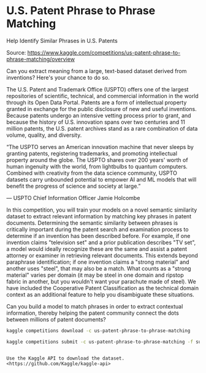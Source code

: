 # U.S. Patent Phrase to Phrase Matching

Help Identify Similar Phrases in U.S. Patents

Source: <https://www.kaggle.com/competitions/us-patent-phrase-to-phrase-matching/overview>

Can you extract meaning from a large, text-based dataset derived from inventions? Here's your chance to do so.

The U.S. Patent and Trademark Office (USPTO) offers one of the largest repositories of scientific, technical, and commercial information in the world through its Open Data Portal. Patents are a form of intellectual property granted in exchange for the public disclosure of new and useful inventions. Because patents undergo an intensive vetting process prior to grant, and because the history of U.S. innovation spans over two centuries and 11 million patents, the U.S. patent archives stand as a rare combination of data volume, quality, and diversity.

“The USPTO serves an American innovation machine that never sleeps by granting patents, registering trademarks, and promoting intellectual property around the globe. The USPTO shares over 200 years' worth of human ingenuity with the world, from lightbulbs to quantum computers. Combined with creativity from the data science community, USPTO datasets carry unbounded potential to empower AI and ML models that will benefit the progress of science and society at large.”

— USPTO Chief Information Officer Jamie Holcombe

In this competition, you will train your models on a novel semantic similarity dataset to extract relevant information by matching key phrases in patent documents. Determining the semantic similarity between phrases is critically important during the patent search and examination process to determine if an invention has been described before. For example, if one invention claims "television set" and a prior publication describes "TV set", a model would ideally recognize these are the same and assist a patent attorney or examiner in retrieving relevant documents. This extends beyond paraphrase identification; if one invention claims a "strong material" and another uses "steel", that may also be a match. What counts as a "strong material" varies per domain (it may be steel in one domain and ripstop fabric in another, but you wouldn't want your parachute made of steel). We have included the Cooperative Patent Classification as the technical domain context as an additional feature to help you disambiguate these situations.

Can you build a model to match phrases in order to extract contextual information, thereby helping the patent community connect the dots between millions of patent documents?

```bash
kaggle competitions download -c us-patent-phrase-to-phrase-matching

kaggle competitions submit -c us-patent-phrase-to-phrase-matching -f submission.csv -m "msg"
```

```

Use the Kaggle API to download the dataset.
<https://github.com/Kaggle/kaggle-api>
